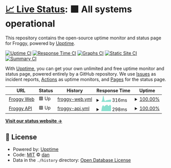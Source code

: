 # [📈 Live Status](https://danielnaoexiste.github.io/bot-status): <!--live status--> **🟩 All systems operational**

This repository contains the open-source uptime monitor and status page for Froggy, powered by [Upptime](https://github.com/upptime/upptime).

[![Uptime CI](https://github.com/danielnaoexiste/bot-status/workflows/Uptime%20CI/badge.svg)](https://github.com/danielnaoexiste/bot-status/actions?query=workflow%3A%22Uptime+CI%22)
[![Response Time CI](https://github.com/danielnaoexiste/bot-status/workflows/Response%20Time%20CI/badge.svg)](https://github.com/danielnaoexiste/bot-status/actions?query=workflow%3A%22Response+Time+CI%22)
[![Graphs CI](https://github.com/danielnaoexiste/bot-status/workflows/Graphs%20CI/badge.svg)](https://github.com/danielnaoexiste/bot-status/actions?query=workflow%3A%22Graphs+CI%22)
[![Static Site CI](https://github.com/danielnaoexiste/bot-status/workflows/Static%20Site%20CI/badge.svg)](https://github.com/danielnaoexiste/bot-status/actions?query=workflow%3A%22Static+Site+CI%22)
[![Summary CI](https://github.com/danielnaoexiste/bot-status/workflows/Summary%20CI/badge.svg)](https://github.com/danielnaoexiste/bot-status/actions?query=workflow%3A%22Summary+CI%22)

With [Upptime](https://upptime.js.org), you can get your own unlimited and free uptime monitor and status page, powered entirely by a GitHub repository. We use [Issues](https://github.com/danielnaoexiste/bot-status/issues) as incident reports, [Actions](https://github.com/danielnaoexiste/bot-status/actions) as uptime monitors, and [Pages](https://danielnaoexiste.github.io/bot-status) for the status page.

<!--start: status pages-->
<!-- This summary is generated by Upptime (https://github.com/upptime/upptime) -->
<!-- Do not edit this manually, your changes will be overwritten -->
<!-- prettier-ignore -->
| URL | Status | History | Response Time | Uptime |
| --- | ------ | ------- | ------------- | ------ |
| <img alt="" src="https://icons.duckduckgo.com/ip3/froggy.danielnaoexiste.dev.ico" height="13"> [Froggy Web](https://froggy.danielnaoexiste.dev/) | 🟩 Up | [froggy-web.yml](https://github.com/danielnaoexiste/froggy-status/commits/HEAD/history/froggy-web.yml) | <details><summary><img alt="Response time graph" src="./graphs/froggy-web/response-time-week.png" height="20"> 316ms</summary><br><a href="https://danielnaoexiste.github.io/froggy-status/history/froggy-web"><img alt="Response time 316" src="https://img.shields.io/endpoint?url=https%3A%2F%2Fraw.githubusercontent.com%2Fdanielnaoexiste%2Ffroggy-status%2FHEAD%2Fapi%2Ffroggy-web%2Fresponse-time.json"></a><br><a href="https://danielnaoexiste.github.io/froggy-status/history/froggy-web"><img alt="24-hour response time 316" src="https://img.shields.io/endpoint?url=https%3A%2F%2Fraw.githubusercontent.com%2Fdanielnaoexiste%2Ffroggy-status%2FHEAD%2Fapi%2Ffroggy-web%2Fresponse-time-day.json"></a><br><a href="https://danielnaoexiste.github.io/froggy-status/history/froggy-web"><img alt="7-day response time 316" src="https://img.shields.io/endpoint?url=https%3A%2F%2Fraw.githubusercontent.com%2Fdanielnaoexiste%2Ffroggy-status%2FHEAD%2Fapi%2Ffroggy-web%2Fresponse-time-week.json"></a><br><a href="https://danielnaoexiste.github.io/froggy-status/history/froggy-web"><img alt="30-day response time 316" src="https://img.shields.io/endpoint?url=https%3A%2F%2Fraw.githubusercontent.com%2Fdanielnaoexiste%2Ffroggy-status%2FHEAD%2Fapi%2Ffroggy-web%2Fresponse-time-month.json"></a><br><a href="https://danielnaoexiste.github.io/froggy-status/history/froggy-web"><img alt="1-year response time 316" src="https://img.shields.io/endpoint?url=https%3A%2F%2Fraw.githubusercontent.com%2Fdanielnaoexiste%2Ffroggy-status%2FHEAD%2Fapi%2Ffroggy-web%2Fresponse-time-year.json"></a></details> | <details><summary><a href="https://danielnaoexiste.github.io/froggy-status/history/froggy-web">100.00%</a></summary><a href="https://danielnaoexiste.github.io/froggy-status/history/froggy-web"><img alt="All-time uptime 100.00%" src="https://img.shields.io/endpoint?url=https%3A%2F%2Fraw.githubusercontent.com%2Fdanielnaoexiste%2Ffroggy-status%2FHEAD%2Fapi%2Ffroggy-web%2Fuptime.json"></a><br><a href="https://danielnaoexiste.github.io/froggy-status/history/froggy-web"><img alt="24-hour uptime 100.00%" src="https://img.shields.io/endpoint?url=https%3A%2F%2Fraw.githubusercontent.com%2Fdanielnaoexiste%2Ffroggy-status%2FHEAD%2Fapi%2Ffroggy-web%2Fuptime-day.json"></a><br><a href="https://danielnaoexiste.github.io/froggy-status/history/froggy-web"><img alt="7-day uptime 100.00%" src="https://img.shields.io/endpoint?url=https%3A%2F%2Fraw.githubusercontent.com%2Fdanielnaoexiste%2Ffroggy-status%2FHEAD%2Fapi%2Ffroggy-web%2Fuptime-week.json"></a><br><a href="https://danielnaoexiste.github.io/froggy-status/history/froggy-web"><img alt="30-day uptime 100.00%" src="https://img.shields.io/endpoint?url=https%3A%2F%2Fraw.githubusercontent.com%2Fdanielnaoexiste%2Ffroggy-status%2FHEAD%2Fapi%2Ffroggy-web%2Fuptime-month.json"></a><br><a href="https://danielnaoexiste.github.io/froggy-status/history/froggy-web"><img alt="1-year uptime 100.00%" src="https://img.shields.io/endpoint?url=https%3A%2F%2Fraw.githubusercontent.com%2Fdanielnaoexiste%2Ffroggy-status%2FHEAD%2Fapi%2Ffroggy-web%2Fuptime-year.json"></a></details>
| <img alt="" src="https://froggy.danielnaoexiste.dev/froggy.ico" height="13"> [Froggy API](https://froggy-api.danielnaoexiste.dev/api) | 🟩 Up | [froggy-api.yml](https://github.com/danielnaoexiste/froggy-status/commits/HEAD/history/froggy-api.yml) | <details><summary><img alt="Response time graph" src="./graphs/froggy-api/response-time-week.png" height="20"> 298ms</summary><br><a href="https://danielnaoexiste.github.io/froggy-status/history/froggy-api"><img alt="Response time 298" src="https://img.shields.io/endpoint?url=https%3A%2F%2Fraw.githubusercontent.com%2Fdanielnaoexiste%2Ffroggy-status%2FHEAD%2Fapi%2Ffroggy-api%2Fresponse-time.json"></a><br><a href="https://danielnaoexiste.github.io/froggy-status/history/froggy-api"><img alt="24-hour response time 298" src="https://img.shields.io/endpoint?url=https%3A%2F%2Fraw.githubusercontent.com%2Fdanielnaoexiste%2Ffroggy-status%2FHEAD%2Fapi%2Ffroggy-api%2Fresponse-time-day.json"></a><br><a href="https://danielnaoexiste.github.io/froggy-status/history/froggy-api"><img alt="7-day response time 298" src="https://img.shields.io/endpoint?url=https%3A%2F%2Fraw.githubusercontent.com%2Fdanielnaoexiste%2Ffroggy-status%2FHEAD%2Fapi%2Ffroggy-api%2Fresponse-time-week.json"></a><br><a href="https://danielnaoexiste.github.io/froggy-status/history/froggy-api"><img alt="30-day response time 298" src="https://img.shields.io/endpoint?url=https%3A%2F%2Fraw.githubusercontent.com%2Fdanielnaoexiste%2Ffroggy-status%2FHEAD%2Fapi%2Ffroggy-api%2Fresponse-time-month.json"></a><br><a href="https://danielnaoexiste.github.io/froggy-status/history/froggy-api"><img alt="1-year response time 298" src="https://img.shields.io/endpoint?url=https%3A%2F%2Fraw.githubusercontent.com%2Fdanielnaoexiste%2Ffroggy-status%2FHEAD%2Fapi%2Ffroggy-api%2Fresponse-time-year.json"></a></details> | <details><summary><a href="https://danielnaoexiste.github.io/froggy-status/history/froggy-api">100.00%</a></summary><a href="https://danielnaoexiste.github.io/froggy-status/history/froggy-api"><img alt="All-time uptime 100.00%" src="https://img.shields.io/endpoint?url=https%3A%2F%2Fraw.githubusercontent.com%2Fdanielnaoexiste%2Ffroggy-status%2FHEAD%2Fapi%2Ffroggy-api%2Fuptime.json"></a><br><a href="https://danielnaoexiste.github.io/froggy-status/history/froggy-api"><img alt="24-hour uptime 100.00%" src="https://img.shields.io/endpoint?url=https%3A%2F%2Fraw.githubusercontent.com%2Fdanielnaoexiste%2Ffroggy-status%2FHEAD%2Fapi%2Ffroggy-api%2Fuptime-day.json"></a><br><a href="https://danielnaoexiste.github.io/froggy-status/history/froggy-api"><img alt="7-day uptime 100.00%" src="https://img.shields.io/endpoint?url=https%3A%2F%2Fraw.githubusercontent.com%2Fdanielnaoexiste%2Ffroggy-status%2FHEAD%2Fapi%2Ffroggy-api%2Fuptime-week.json"></a><br><a href="https://danielnaoexiste.github.io/froggy-status/history/froggy-api"><img alt="30-day uptime 100.00%" src="https://img.shields.io/endpoint?url=https%3A%2F%2Fraw.githubusercontent.com%2Fdanielnaoexiste%2Ffroggy-status%2FHEAD%2Fapi%2Ffroggy-api%2Fuptime-month.json"></a><br><a href="https://danielnaoexiste.github.io/froggy-status/history/froggy-api"><img alt="1-year uptime 100.00%" src="https://img.shields.io/endpoint?url=https%3A%2F%2Fraw.githubusercontent.com%2Fdanielnaoexiste%2Ffroggy-status%2FHEAD%2Fapi%2Ffroggy-api%2Fuptime-year.json"></a></details>

<!--end: status pages-->

[**Visit our status website →**](https://danielnaoexiste.github.io/bot-status)

## 📄 License

- Powered by: [Upptime](https://github.com/upptime/upptime)
- Code: [MIT](./LICENSE) © [dan](danielnaoexiste.dev)
- Data in the `./history` directory: [Open Database License](https://opendatacommons.org/licenses/odbl/1-0/)
